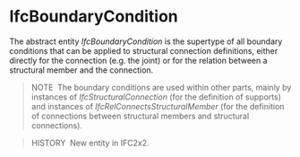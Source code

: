 IfcBoundaryCondition
====================

The abstract entity _IfcBoundaryCondition_ is the supertype of all boundary conditions that can be applied to structural connection definitions, either directly for the connection (e.g. the joint) or for the relation between a structural member and the connection.

> NOTE&nbsp; The boundary conditions are used within other parts, mainly by instances of _IfcStructuralConnection_ (for the definition of supports) and instances of _IfcRelConnectsStructuralMember_ (for the definition of connections between structural members and structural connections).

> HISTORY&nbsp; New entity in IFC2x2.
